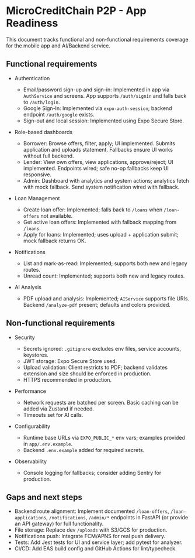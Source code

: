 # MicroCreditChain P2P - App Readiness

This document tracks functional and non-functional requirements coverage for the mobile app and AI/Backend service.

## Functional requirements

- Authentication
  - Email/password sign-up and sign-in: Implemented in app via `AuthService` and screens. App supports `/auth/signin` and falls back to `/auth/login`.
  - Google Sign-In: Implemented via `expo-auth-session`; backend endpoint `/auth/google` exists.
  - Sign-out and local session: Implemented using Expo Secure Store.

- Role-based dashboards
  - Borrower: Browse offers, filter, apply; UI implemented. Submits application and uploads statement. Fallbacks ensure UI works without full backend.
  - Lender: View own offers, view applications, approve/reject; UI implemented. Endpoints wired; safe no-op fallbacks keep UI responsive.
  - Admin: Dashboard with analytics and system actions; analytics fetch with mock fallback. Send system notification wired with fallback.

- Loan Management
  - Create loan offer: Implemented; falls back to `/loans` when `/loan-offers` not available.
  - Get active loan offers: Implemented with fallback mapping from `/loans`.
  - Apply for loans: Implemented; uses upload + application submit; mock fallback returns OK.

- Notifications
  - List and mark-as-read: Implemented; supports both new and legacy routes.
  - Unread count: Implemented; supports both new and legacy routes.

- AI Analysis
  - PDF upload and analysis: Implemented; `AIService` supports file URIs. Backend `/analyze-pdf` present; defaults and colors provided.

## Non-functional requirements

- Security
  - Secrets ignored: `.gitignore` excludes env files, service accounts, keystores.
  - JWT storage: Expo Secure Store used.
  - Upload validation: Client restricts to PDF; backend validates extension and size should be enforced in production.
  - HTTPS recommended in production.

- Performance
  - Network requests are batched per screen. Basic caching can be added via Zustand if needed.
  - Timeouts set for AI calls.

- Configurability
  - Runtime base URLs via `EXPO_PUBLIC_*` env vars; examples provided in `app/.env.example`.
  - Backend `.env.example` added for required secrets.

- Observability
  - Console logging for fallbacks; consider adding Sentry for production.

## Gaps and next steps

- Backend route alignment: Implement documented `/loan-offers`, `/loan-applications`, `/notifications`, `/admin/*` endpoints in FastAPI (or provide an API gateway) for full functionality.
- File storage: Replace dev `/uploads` with S3/GCS for production.
- Notifications push: Integrate FCM/APNS for real push delivery.
- Tests: Add Jest tests for UI and service layer; add pytest for analyzer.
- CI/CD: Add EAS build config and GitHub Actions for lint/typecheck.
